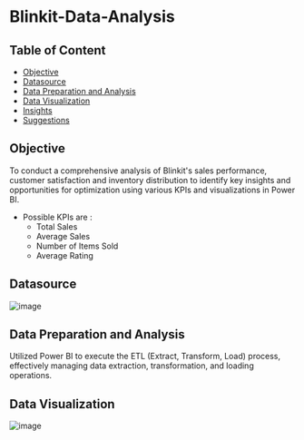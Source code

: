 # Blinkit-Data-Analysis

## Table of Content
  - [Objective](#Objective)
  - [Datasource](#Datasource)
  - [Data Preparation and Analysis](#Data-Preparation-and-Analysis)
  - [Data Visualization](#Data-Visualization)
  - [Insights](#Insights)
  - [Suggestions](#Suggestions)

## Objective
To conduct a comprehensive analysis of Blinkit's sales performance, customer satisfaction and inventory distribution to identify key insights and opportunities for optimization using various KPIs and visualizations in Power BI. 
- Possible KPIs are :
    - Total Sales
    - Average Sales
    - Number of Items Sold
    - Average Rating

## Datasource

![image](https://github.com/user-attachments/assets/0739b82a-65e8-43a1-8892-af438e31288e)

## Data Preparation and Analysis
Utilized Power BI to execute the ETL (Extract, Transform, Load) process, effectively managing data extraction, transformation, and loading operations.

## Data Visualization
![image](https://github.com/user-attachments/assets/16ab74d4-0132-49af-a92e-9e73bd7b36ee)
